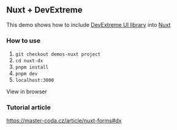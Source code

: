 ## Nuxt + DevExtreme
This demo shows how to include [DevExtreme UI library](https://js.devexpress.com/) into [Nuxt](https://nuxt.com/)

### How to use
1. `git checkout demos-nuxt project`
2. `cd nuxt-dx`
3. `pnpm install`
4. `pnpm dev` 
5. `localhost:3000` 

View in browser

### Tutorial article
https://master-coda.cz/article/nuxt-forms#dx

